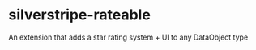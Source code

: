 silverstripe-rateable
=====================

An extension that adds a star rating system + UI to any DataObject type 